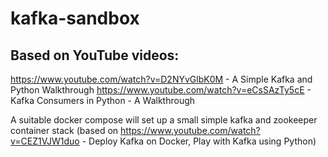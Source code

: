 # kafka-sandbox

## Based on YouTube videos:

https://www.youtube.com/watch?v=D2NYvGlbK0M - A Simple Kafka and Python Walkthrough
https://www.youtube.com/watch?v=eCsSAzTy5cE - Kafka Consumers in Python - A Walkthrough

A suitable docker compose will set up a small simple kafka and zookeeper container stack
(based on https://www.youtube.com/watch?v=CEZ1VJW1duo - Deploy Kafka on Docker, Play with Kafka using Python)

